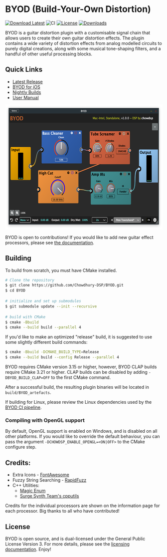 # BYOD (Build-Your-Own Distortion)

[![Download Latest](https://img.shields.io/badge/download-latest-blue.svg)](https://github.com/Chowdhury-DSP/BYOD/releases/latest)
![CI](https://github.com/Chowdhury-DSP/BYOD/workflows/CI/badge.svg)
[![License](https://img.shields.io/badge/License-GPL3-blue.svg)](https://opensource.org/licenses/GPL-3.0)
[![Downloads](https://img.shields.io/github/downloads/Chowdhury-DSP/BYOD/total)](https://somsubhra.github.io/github-release-stats/?username=Chowdhury-DSP&repository=BYOD&page=1&per_page=30)

BYOD is a guitar distortion plugin with a customisable
signal chain that allows users to create their own guitar
distortion effects. The plugin contains a wide variety
of distortion effects from analog modelled circuits
to purely digital creations, along with some musical
tone-shaping filters, and a handful of other useful
processing blocks.

## Quick Links
- [Latest Release](https://chowdsp.com/products.html#byod)
- [BYOD for iOS](https://apps.apple.com/us/app/byod/id1595313287)
- [Nightly Builds](https://chowdsp.com/nightly.html#byod)
- [User Manual](https://github.com/Chowdhury-DSP/BYOD/blob/main/manual/Manual.md)

<img src="./manual/screenshots/full_gui.png" alt="Plugin GUI" height="400">

BYOD is open to contributions! If you would like to
add new guitar effect processors, please see
[the documentation](./docs).

## Building

To build from scratch, you must have CMake installed.

```bash
# Clone the repository
$ git clone https://github.com/Chowdhury-DSP/BYOD.git
$ cd BYOD

# initialize and set up submodules
$ git submodule update --init --recursive

# build with CMake
$ cmake -Bbuild
$ cmake --build build --parallel 4
```

If you'd like to make an optimized "release" build, it
is suggested to use some slightly different build commands:
```bash
$ cmake -Bbuild -DCMAKE_BUILD_TYPE=Release
$ cmake --build build --config Release --parallel 4
```

BYOD requires CMake version 3.15 or higher, however, BYOD
CLAP builds require CMake 3.21 or higher. CLAP builds can
be disabled by adding `-DBYOD_BUILD_CLAP=OFF` to the first
CMake command.

After a successful build, the resulting plugin binaries will be located in
`build/BYOD_artefacts`.

If building for Linux, please review the Linux dependencies used by
the [BYOD CI pipeline](https://github.com/Chowdhury-DSP/BYOD/blob/main/.github/workflows/cmake.yml#L30).

### Compiling with OpenGL support

By default, OpenGL support is enabled on Windows, and is disabled on all other
platforms.  If you would like to override the default behaviour, you can pass the
argument `-DCHOWDSP_ENABLE_OPENGL=<ON|OFF>` to the CMake configure step.

## Credits:

- Extra Icons - [FontAwesome](https://fontawesome.com/)
- Fuzzy String Searching - [RapidFuzz](https://github.com/maxbachmann/rapidfuzz-cpp)
- C++ Utilities:
  - [Magic Enum](https://github.com/Neargye/magic_enum)
  - [Surge Synth Team's cpputils](https://github.com/surge-synthesizer/sst-cpputils)

Credits for the individual processors are shown on
the information page for each processor. Big thanks to all who
have contributed!

## License

BYOD is open source, and is dual-licensed under the 
General Public License Version 3. For more details, 
please see the [licensing documentation](./docs/Licensing.md). Enjoy!
